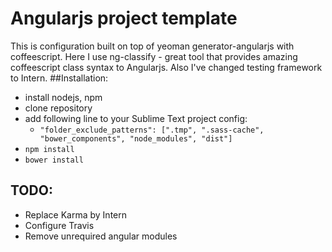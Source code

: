 Angularjs project template
==========================
This is configuration built on top of yeoman generator-angularjs with coffeescript. Here I use ng-classify - great tool that provides amazing coffeescript class syntax to Angularjs. Also I've changed testing framework to
Intern. 
##Installation:
+ install nodejs, npm
+ clone repository
+ add following line to your Sublime Text project config:
    * `"folder_exclude_patterns": [".tmp", ".sass-cache", "bower_components", "node_modules", "dist"]`
+ `npm install`
+ `bower install`



## TODO:
+ Replace Karma by Intern
+ Configure Travis
+ Remove unrequired angular modules
